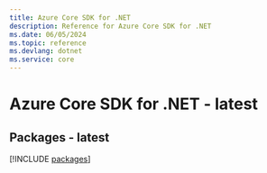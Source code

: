 ```yaml
---
title: Azure Core SDK for .NET
description: Reference for Azure Core SDK for .NET
ms.date: 06/05/2024
ms.topic: reference
ms.devlang: dotnet
ms.service: core
---
```

# Azure Core SDK for .NET - latest
## Packages - latest
[!INCLUDE [packages](core-index.md)]